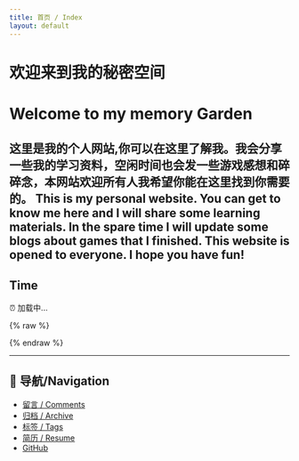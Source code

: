 ```yaml
---
title: 首页 / Index
layout: default
---
```


# 欢迎来到我的秘密空间
# Welcome to my memory Garden

这里是我的个人网站,你可以在这里了解我。我会分享一些我的学习资料，空闲时间也会发一些游戏感想和碎碎念，本网站欢迎所有人我希望你能在这里找到你需要的。
This is my personal website. You can get to know me here and I will share some learning materials. In the spare time I will update some blogs about games that I finished. This website is opened to everyone. I hope you have fun!
---

## Time
<div id="time-box">⏰ 加载中...</div>

{% raw %}
<script>
// 显示当前时间（自动刷新）
function updateTime() {
  const now = new Date();
  document.getElementById("time-box").innerHTML =
    "⏰ 当前时间：" + now.toLocaleString();
}
setInterval(updateTime, 1000);
updateTime();
</script>
{% endraw %}

---

## 📑 导航/Navigation
- [留言 / Comments](/comments/)
- [归档 / Archive](/archive/)
- [标签 / Tags](/tags/)
- [简历 / Resume](/resume/)
- [GitHub](https://github.com/JW53111)
